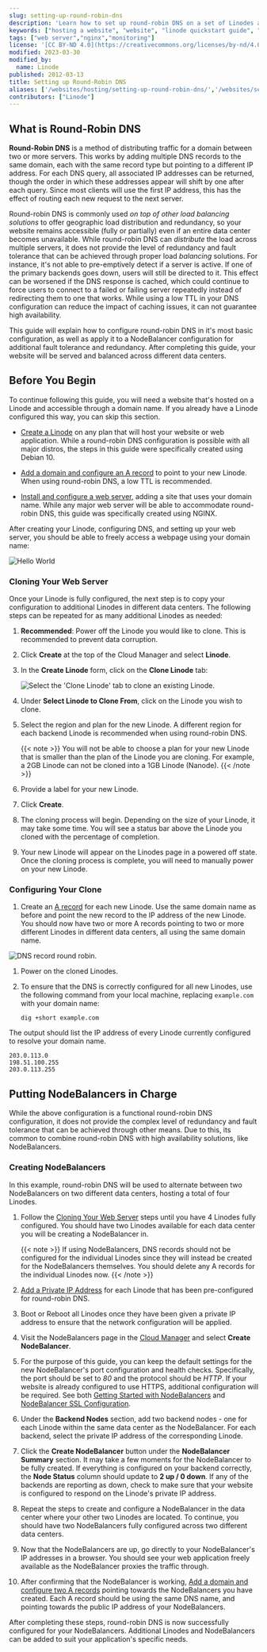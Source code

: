 ```yaml
---
slug: setting-up-round-robin-dns
description: 'Learn how to set up round-robin DNS on a set of Linodes as well as how to employ a NodeBalancer for loadbalancing support for those Linodes.'
keywords: ["hosting a website", "website", "linode quickstart guide", "high availability", "failover"]
tags: ["web server","nginx","monitoring"]
license: '[CC BY-ND 4.0](https://creativecommons.org/licenses/by-nd/4.0)'
modified: 2023-03-30
modified_by:
  name: Linode
published: 2012-03-13
title: Setting up Round-Robin DNS
aliases: ['/websites/hosting/setting-up-round-robin-dns/','/websites/setting-up-round-robin-dns/']
contributors: ["Linode"]
---
```


## What is Round-Robin DNS

**Round-Robin DNS** is a method of distributing traffic for a domain between two or more servers. This works by adding multiple DNS records to the same domain, each with the same record type but pointing to a different IP address. For each DNS query, all associated IP addresses can be returned, though the order in which these addresses appear will shift by one after each query. Since most clients will use the first IP address, this has the effect of routing each new request to the next server.

Round-robin DNS is commonly used *on top of other load balancing solutions* to offer geographic load distribution and redundancy, so your website remains accessible (fully or partially) even if an entire data center becomes unavailable. While round-robin DNS can *distribute* the load across multiple servers, it does not provide the level of redundancy and fault tolerance that can be achieved through proper load *balancing* solutions. For instance, it's not able to pre-emptively detect if a server is active. If one of the primary backends goes down, users will still be directed to it. This effect can be worsened if the DNS response is cached, which could continue to force users to connect to a failed or failing server repeatedly instead of redirecting them to one that works. While using a low TTL in your DNS configuration can reduce the impact of caching issues, it can not guarantee high availability.

This guide will explain how to configure round-robin DNS in it's most basic configuration, as well as apply it to a NodeBalancer configuration for additional fault tolerance and redundancy. After completing this guide, your website will be served and balanced across different data centers.

## Before You Begin

To continue following this guide, you will need a website that's hosted on a Linode and accessible through a domain name. If you already have a Linode configured this way, you can skip this section.

- [Create a Linode](/docs/products/platform/get-started/) on any plan that will host your website or web application. While a round-robin DNS configuration is possible with all major distros, the steps in this guide were specifically created using Debian 10.

- [Add a domain and configure an A record](/docs/products/networking/dns-manager/get-started/) to point to your new Linode. When using round-robin DNS, a low TTL is recommended.

- [Install and configure a web server](/docs/guides/how-to-install-nginx-debian-10/), adding a site that uses your domain name. While any major web server will be able to accommodate round-robin DNS, this guide was specifically created using NGINX.

After creating your Linode, configuring DNS, and setting up your web server, you should be able to freely access a webpage using your domain name:

![Hello World](helloworld.png "hello world")

### Cloning Your Web Server

Once your Linode is fully configured, the next step is to copy your configuration to additional Linodes in different data centers. The following steps can be repeated for as many additional Linodes as needed:

1. **Recommended**: Power off the Linode you would like to clone. This is recommended to prevent data corruption.

1. Click **Create** at the top of the Cloud Manager and select **Linode**.

1. In the **Create Linode** form, click on the **Clone Linode** tab:

    ![Select the 'Clone Linode' tab to clone an existing Linode.](clone-linode-menu.png)

1. Under **Select Linode to Clone From**, click on the Linode you wish to clone.

1. Select the region and plan for the new Linode. A different region for each backend Linode is recommended when using round-robin DNS.

    {{< note >}}
    You will not be able to choose a plan for your new Linode that is smaller than the plan of the Linode you are cloning. For example, a 2GB Linode can not be cloned into a 1GB Linode (Nanode).
    {{< /note >}}

1. Provide a label for your new Linode.

1. Click **Create**.

1. The cloning process will begin. Depending on the size of your Linode, it may take some time. You will see a status bar above the Linode you cloned with the percentage of completion.

1. Your new Linode will appear on the Linodes page in a powered off state. Once the cloning process is complete, you will need to manually power on your new Linode.

### Configuring Your Clone

1. Create an [A record](/docs/products/networking/dns-manager/get-started/) for each new Linode. Use the same domain name as before and point the new record to the IP address of the new Linode. You should now have two or more A records pointing to two or more different Linodes in different data centers, all using the same domain name.

![DNS record round robin.](dns-record-round-robin.png)

1. Power on the cloned Linodes.

1. To ensure that the DNS is correctly configured for all new Linodes, use the following command from your local machine, replacing `example.com` with your domain name:

    ```command
    dig +short example.com
    ```

The output should list the IP address of every Linode currently configured to resolve your domain name.

```output
203.0.113.0
198.51.100.255
203.0.113.255
```

## Putting NodeBalancers in Charge

While the above configuration is a functional round-robin DNS configuration, it does not provide the complex level of redundancy and fault tolerance that can be achieved through other means. Due to this, its common to combine round-robin DNS with high availability solutions, like NodeBalancers.

### Creating NodeBalancers

In this example, round-robin DNS will be used to alternate between two NodeBalancers on two different data centers, hosting a total of four Linodes.

1. Follow the [Cloning Your Web Server](##cloning-your-web-server) steps until you have 4 Linodes fully configured. You should have two Linodes available for each data center you will be creating a NodeBalancer in.

    {{< note >}}
    If using NodeBalancers, DNS records should not be configured for the individual Linodes since they will instead be created for the NodeBalancers themselves. You should delete any A records for the individual Linodes now.
    {{< /note >}}

1. [Add a Private IP Address](/docs/products/compute/compute-instances/guides/manage-ip-addresses/#adding-an-ip-address) for each Linode that has been pre-configured for round-robin DNS.

1. Boot or Reboot all Linodes once they have been given a private IP address to ensure that the network configuration will be applied.

1.  Visit the NodeBalancers page in the [Cloud Manager](http://cloud.linode.com) and select **Create NodeBalancer**.

1.  For the purpose of this guide, you can keep the default settings for the new NodeBalancer's port configuration and health checks. Specifically, the port should be set to *80* and the protocol should be *HTTP*. If your website is already configured to use HTTPS, additional configuration will be required. See both [Getting Started with NodeBalancers](/docs/products/networking/nodebalancers/get-started/) and [NodeBalancer SSL Configuration](/docs/products/networking/nodebalancers/guides/ssl-termination/).

1.  Under the **Backend Nodes** section, add two backend nodes - one for each Linode within the same data center as the NodeBalancer. For each backend, select the private IP address of the corresponding Linode.

1.  Click the **Create NodeBalancer** button under the **NodeBalancer Summary** section. It may take a few moments for the NodeBalancer to be fully created. If everything is configured on your backend correctly, the **Node Status** column should update to **2 up / 0 down**. If any of the backends are reporting as down, check to make sure that your website is configured to respond on the Linode's private IP address.

1. Repeat the steps to create and configure a NodeBalancer in the data center where your other two Linodes are located. To continue, you should have two NodeBalancers fully configured across two different data centers.

1.  Now that the NodeBalancers are up, go directly to your NodeBalancer's IP addresses in a browser. You should see your web application freely available as the NodeBalancer proxies the traffic through.

1. After confirming that the NodeBalancer is working, [Add a domain and configure two A records](/docs/products/networking/dns-manager/get-started/) pointing towards the NodeBalancers you have created. Each A record should be using the same DNS name, and pointing towards the public IP address of your NodeBalancers.

After completing these steps, round-robin DNS is now successfully configured for your NodeBalancers. Additional Linodes and NodeBalancers can be added to suit your application's specific needs.